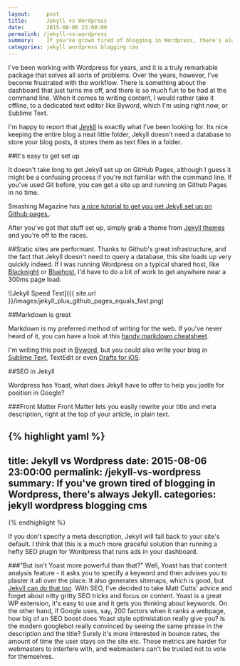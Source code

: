 ```yaml
---
layout:     post
title:      Jekyll vs Wordpress
date:       2015-08-06 23:00:00
permalink: /jekyll-vs-wordpress
summary:    If you've grown tired of blogging in Wordpress, there's always Jekyll.
categories: jekyll wordpress blogging cms
---
```


I've been working with Wordpress for years, and it is a truly remarkable package that solves all sorts of problems. Over the years, however, I've become frustrated with the workflow.  There is something  about the dashboard that just turns me off, and there is so much fun to be had at the command line. When it comes to writing content, I would rather take it offline, to a dedicated text editor like Byword, which I'm using right now, or Sublime Text. 

I'm happy to report that [Jeykll](http://jekyllrb.com/) is exactly what I've been looking for. Its nice keeping the entire blog a neat little folder, Jekyll doesn't need a database to store your blog posts, it stores them as text files in a folder.  

##It's easy to get set up

It doesn't take long to get Jekyll set up on GitHub Pages, although I guess it might be a confusing  process if you're not familiar with the command line. 
If you've used Git before, you can get a site up and running on Github Pages in no time. 

Smashing Magazine has [a nice tutorial to get you get Jekyll set up on Github pages.](http://www.smashingmagazine.com/2014/08/build-blog-jekyll-github-pages/).

After you've got that stuff set up, simply grab a theme from [Jekyll themes](http://jekyllthemes.org/) and you're off to the races. 

##Static sites are performant.
Thanks to Github's great infrastructure, and the fact that Jekyll doesn't need to query a database, this site loads up very quickly indeed. If I was running Wordpress on a typical shared host, like [Blacknight](www.blacknight.com) or [Bluehost](www.bluehost.com), I'd have to do a bit of work to get anywhere near a 300ms page load.  

![Jekyll Speed Test]({{ site.url }}/images/jekyll_plus_github_pages_equals_fast.png)

##Markdown is great

Markdown is my preferred method of writing for the web. If you've never heard of it, you can have a look at this [handy markdown cheatsheet](https://github.com/adam-p/markdown-here/wiki/Markdown-Cheatsheet).

I'm writing this post in [Byword](www.byword.com), but you could also write your blog in [Sublime Text](www.sublimetext.com), TextEdit or even [Drafts for iOS](http://agiletortoise.com/drafts/). 

##SEO in Jekyll

Wordpress has Yoast, what does Jekyll have to offer to help you jostle for position in Google? 

###Front Matter
Front Matter lets you easily rewrite your title and meta description, right at the top of your article, in plain text. 

{% highlight yaml %}
---
title:      Jekyll vs Wordpress
date:       2015-08-06 23:00:00
permalink:  /jekyll-vs-wordpress
summary:    If you've grown tired of blogging in Wordpress, there's always Jekyll.
categories: jekyll wordpress blogging cms
---
{% endhighlight %}

If you don't specify a meta description, Jekyll will fall back to your site's default. I think that this is a much more graceful solution than running a hefty SEO plugin for Wordpress that runs ads in your dashboard. 

###"But isn't Yoast more powerful than that?"
Well, Yoast has that content analysis feature - it asks you to specify a keyword and then advises you to plaster it all over the place. It also generates sitemaps, which is good, but [Jekyll can do that too](https://help.github.com/articles/sitemaps-for-github-pages/). With SEO, I've decided to take Matt Cutts' advice and forget about nitty gritty SEO tricks and focus on content. Yoast is a great WP extension, it's easy to use and it gets you thinking about keywords. On the other hand, if Google uses, say, 200 factors when it ranks a webpage, how big of an SEO boost does Yoast style optimistation really give you? Is the modern googlebot really convinced by seeing the same phrase in the description and the title? Surely it's more interested in bounce rates, the amount of time the user stays on the site etc. Those metrics are harder for webmasters to interfere with, and webmasters can't be trusted not to vote for themselves.